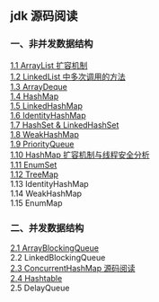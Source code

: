 ## jdk 源码阅读

### 一、非并发数据结构

[1.1 ArrayList 扩容机制](notes/data-structure/ArrayList.md)<br>
[1.2 LinkedList 中多次调用的方法](notes/data-structure/LinkedList.md)<br>
[1.3 ArrayDeque](notes/data-structure/ArrayDeque.md)<br>
[1.4 HashMap](notes/data-structure/HashMap.md)<br>
[1.5 LinkedHashMap](notes/data-structure/LinkedHashMap.md)<br>
[1.6 IdentityHashMap](notes/data-structure/IdentityHashMap.md)<br>
[1.7 HashSet & LinkedHashSet](notes/data-structure/HashSet-LinkedHashSet.md)<br>
[1.8 WeakHashMap](https://zchen96.github.io/2018/12/15/WeakHashMap-%E6%BA%90%E7%A0%81%E9%98%85%E8%AF%BB/)<br>
[1.9 PriorityQueue](https://zchen96.github.io/2018/12/15/PriorityQueue-%E6%BA%90%E7%A0%81%E9%98%85%E8%AF%BB/)<br>
[1.10 HashMap 扩容机制与线程安全分析](https://zchen96.github.io/2018/12/15/HashMap-%E6%89%A9%E5%AE%B9%E6%9C%BA%E5%88%B6%E4%B8%8E%E7%BA%BF%E7%A8%8B%E5%AE%89%E5%85%A8%E5%88%86%E6%9E%90/)<br>
[1.11 EnumSet](notes/data-structure/EnumSet.md)<br>
[1.12 TreeMap](notes/data-structure/TreeMap.md)<br>
1.13 IdentityHashMap <br>
1.14 WeakHashMap <br>
1.15 EnumMap <br>

### 二、并发数据结构

[2.1 ArrayBlockingQueue](https://zchen96.github.io/2019/01/21/ArrayBlockingQueue-%E6%BA%90%E7%A0%81%E9%98%85%E8%AF%BB/)<br>
2.2 LinkedBlockingQueue <br>
[2.3 ConcurrentHashMap 源码阅读](notes/data-structure/ConcurrentHashMap.md)<br>
[2.4 Hashtable](https://zchen96.github.io/2019/01/25/Hashtable-%E6%BA%90%E7%A0%81%E9%98%85%E8%AF%BB/) <br>
2.5 DelayQueue <br>



